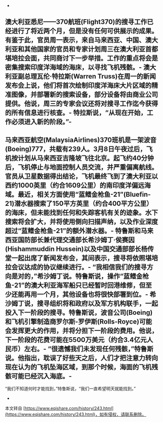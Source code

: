 -
澳大利亚悉尼——370航班(Flight370)的搜寻工作已经进行了将近两个月，但是没有任何可供展示的成果。有鉴于此，官员周一表示，来自马来西亚、中国、澳大利亚和其他国家的官员和专家计划周三在澳大利亚首都堪培拉会面，共同商讨下一步举措。工作的重点将会是密集搜索印度洋海域的海床，以寻找飞机残骸。-
澳大利亚副总理瓦伦·特拉斯(Warren Truss)在周一的新闻发布会上说，他们将首次绘制印度洋海床大片区域的精准图像，并部署新的搜索设备，部分设备将由商业公司提供。他说，周三的专家会议还将对搜寻工作迄今获得的所有信息进行核查。-
特拉斯说，“从现在开始，工作必须进入新的阶段。”-
-
马来西亚航空(MalaysiaAirlines)370班机是一架波音(Boeing)777，共载有239人。3月8日午夜过后，飞机按计划从马来西亚吉隆坡飞往北京。起飞约40分钟后，飞机停止与地面控制人员交流，并严重偏离航线。官员从卫星数据得出结论，飞机最终飞到了澳大利亚以西约1000英里（约合1609公里）的南印度洋偏远海域。最近，相关方面使用“蓝鳍金枪鱼-21”(Bluefin-21)潜水器搜索了150平方英里（约合400平方公里）的海床，但未能找到任何和失踪客机有关的迹象。水下搜索将会扩大，并将使用侧向扫描声纳，以及作业深度超过“蓝鳍金枪鱼-21”的额外潜水器。-
特鲁斯和马来西亚国防部长兼代理交通部长希沙姆丁·侯赛因(Hishammuddin Hussein)以及中国交通部部长杨传堂一起出席了新闻发布会，其间表示，搜寻将依照堪培拉会议达成的协议继续进行。-
“我相信我们的搜寻方向是对的，”希沙姆丁说。特鲁斯说，操作“蓝鳍金枪鱼-21”的澳大利亚海军船只已经暂时回港维修，但至少还能再用一个月，其他设备也将很快部署到位。-
希沙姆丁说，搜寻组织将和政府以及军方机构联手，一起投入下一阶段的搜寻。特鲁斯说，波音公司(Boeing)和飞机引擎制造商罗尔斯-罗伊斯(Rolls-Royce)可能会发挥更大的作用，并将分担下一阶段的费用。他说，下一阶段的花费可能在5500万美元（约合3.4亿元人民币）左右。-
“很遗憾我们未发现任何残骸，”特鲁斯说。他指出，耽误了好些天之后，人们才把注意力转向现在认为的飞机坠海区域，到那个时候，海面的飞机残骸可能已经沉入海底。-
-
“我们不知道何时才能找到，”特鲁斯说，“我们一直希望明天就能找到。”

-

本文转自 [https://www.eqishare.com/history/243.html](https://www.eqishare.com/history/243.html)，如有侵权，请联系删除。